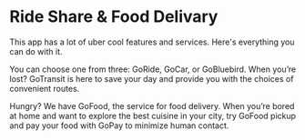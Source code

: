 # Ride Share & Food Delivary 


This app has a lot of uber cool features and services. Here's everything you can do with it. 

You can choose one from three: GoRide, GoCar, or GoBluebird. When you’re lost? GoTransit is here to save your day and provide you with the choices of convenient routes.

Hungry? We have GoFood, the service for food delivery. When you’re bored at home and want to explore the best cuisine in your city, try GoFood pickup and pay your food with GoPay to minimize human contact.
